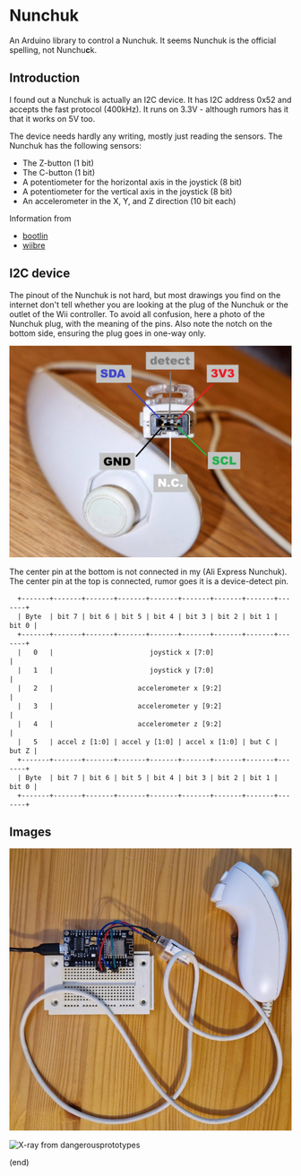 # Nunchuk

An Arduino library to control a Nunchuk.
It seems Nunchuk is the official spelling, not Nunchu**c**k.


## Introduction

I found out a Nunchuk is actually an I2C device.
It has I2C address 0x52 and accepts the fast protocol (400kHz).
It runs on 3.3V - although rumors has it that it works on 5V too.

The device needs hardly any writing, mostly just reading the sensors.
The Nunchuk has the following sensors:
 - The Z-button (1 bit)
 - The C-button (1 bit)
 - A potentiometer for the horizontal axis in the joystick (8 bit) 
 - A potentiometer for the vertical axis in the joystick (8 bit) 
 - An accelerometer in the X, Y, and Z direction (10 bit each)


Information from
 - [bootlin](https://bootlin.com/labs/doc/nunchuk.pdf)
 - [wiibre](https://wiibrew.org/wiki/Wiimote/Extension_Controllers/Nunchuck)


## I2C device

The pinout of the Nunchuk is not hard, but most drawings you find on the internet
don't tell whether you are looking at the plug of the Nunchuk or the outlet of the Wii controller.
To avoid all confusion, here a photo of the Nunchuk plug, with the meaning of the pins.
Also note the notch on the bottom side, ensuring the plug goes in one-way only.

![Nunchuk pinout](Nunchuk-pinout.jpg)

The center pin at the bottom is not connected in my (Ali Express Nunchuk).
The center pin at the top is connected, rumor goes it is a device-detect pin.



```
  +-------+-------+-------+-------+-------+-------+-------+-------+-------+
  | Byte  | bit 7 | bit 6 | bit 5 | bit 4 | bit 3 | bit 2 | bit 1 | bit 0 |
  +-------+-------+-------+-------+-------+-------+-------+-------+-------+
  |   0   |                        joystick x [7:0]                       |
  |   1   |                        joystick y [7:0]                       |
  |   2   |                     accelerometer x [9:2]                     |
  |   3   |                     accelerometer y [9:2]                     |
  |   4   |                     accelerometer z [9:2]                     |
  |   5   | accel z [1:0] | accel y [1:0] | accel x [1:0] | but C | but Z |
  +-------+-------+-------+-------+-------+-------+-------+-------+-------+
  | Byte  | bit 7 | bit 6 | bit 5 | bit 4 | bit 3 | bit 2 | bit 1 | bit 0 |
  +-------+-------+-------+-------+-------+-------+-------+-------+-------+
```


## Images

![Wiring](wiring.jpg)

![X-ray from dangerousprototypes](http://dangerousprototypes.com/docs/images/1/14/Wii-nunchuck.jpg)

(end)
  
  
  
